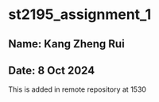 # st2195_assignment_1

## Name: Kang Zheng Rui
## Date: 8 Oct 2024

This is added in remote repository at 1530
